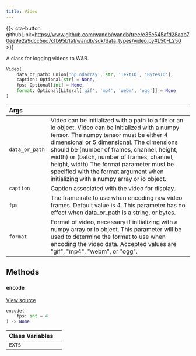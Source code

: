 ```yaml
---
title: Video
---
```


{{< cta-button githubLink=https://www.github.com/wandb/wandb/tree/e35e545afd28aab70ee9e2a9dcc5ec7cfb95b1a1/wandb/sdk/data_types/video.py#L50-L250 >}}

A class for logging videos to W&B.

```python
Video(
    data_or_path: Union['np.ndarray', str, 'TextIO', 'BytesIO'],
    caption: Optional[str] = None,
    fps: Optional[int] = None,
    format: Optional[Literal['gif', 'mp4', 'webm', 'ogg']] = None
)
```

| Args |  |
| :--- | :--- |
|  `data_or_path` |  Video can be initialized with a path to a file or an io object. Video can be initialized with a numpy tensor. The numpy tensor must be either 4 dimensional or 5 dimensional. The dimensions should be (number of frames, channel, height, width) or (batch, number of frames, channel, height, width) The format parameter must be specified with the format argument when initializing with a numpy array or io object. |
|  `caption` |  Caption associated with the video for display. |
|  `fps` |  The frame rate to use when encoding raw video frames. Default value is 4. This parameter has no effect when data_or_path is a string, or bytes. |
|  `format` |  Format of video, necessary if initializing with a numpy array or io object. This parameter will be used to determine the format to use when encoding the video data. Accepted values are "gif", "mp4", "webm", or "ogg". |

## Methods

### `encode`

[View source](https://www.github.com/wandb/wandb/tree/e35e545afd28aab70ee9e2a9dcc5ec7cfb95b1a1/wandb/sdk/data_types/video.py#L158-L180)

```python
encode(
    fps: int = 4
) -> None
```

| Class Variables |  |
| :--- | :--- |
|  `EXTS`<a id="EXTS"></a> |   |
